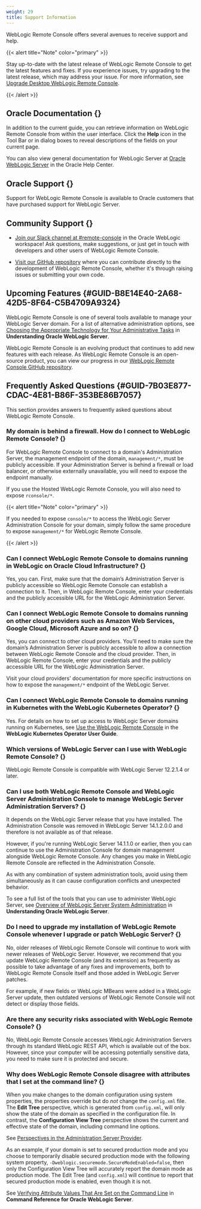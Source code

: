 ```yaml
---
weight: 29
title: Support Information
---
```




WebLogic Remote Console offers several avenues to receive support and help.

{{< alert title="Note" color="primary" >}}

 Stay up-to-date with the latest release of WebLogic Remote Console to get the latest features and fixes. If you experience issues, try upgrading to the latest release, which may address your issue. For more information, see [Upgrade Desktop WebLogic Remote Console](..#GUID-281298E0-AEE6-4DEC-ADF1-949780E75D76).

{{< /alert >}}


## Oracle Documentation {}

In addition to the current guide, you can retrieve information on WebLogic Remote Console from within the user interface. Click the **Help** icon in the Tool Bar or in dialog boxes to reveal descriptions of the fields on your current page.

You can also view general documentation for WebLogic Server at [Oracle WebLogic Server](http://www.oracle.com/pls/topic/lookup?ctx=en/middleware/fusion-middleware&id=menuwls) in the Oracle Help Center.

## Oracle Support {}

Support for WebLogic Remote Console is available to Oracle customers that have purchased support for WebLogic Server.

## Community Support {}

-   [Join our Slack channel at #remote-console](https://join.slack.com/t/oracle-weblogic/shared_invite/zt-1ni1gtjv6-PGC6CQ4uIte3KBdm_67~aQ) in the Oracle WebLogic workspace! Ask questions, make suggestions, or just get in touch with developers and other users of WebLogic Remote Console.

-   [Visit our GitHub repository](https://github.com/oracle/weblogic-remote-console) where you can contribute directly to the development of WebLogic Remote Console, whether it's through raising issues or submitting your own code.


## Upcoming Features {#GUID-B8E14E40-2A68-42D5-8F64-C5B4709A9324}

WebLogic Remote Console is one of several tools available to manage your WebLogic Server domain. For a list of alternative administration options, see [Choosing the Appropriate Technology for Your Administrative Tasks](https://docs.oracle.com/pls/topic/lookup?ctx=en/middleware/fusion-middleware/weblogic-remote-console/administer&id=INTRO-GUID-69F2A2F8-3D8F-4DA3-9CE6-01645E34BA8C) in **Understanding Oracle WebLogic Server**.

WebLogic Remote Console is an evolving product that continues to add new features with each release. As WebLogic Remote Console is an open-source product, you can view our progress in our [WebLogic Remote Console GitHub repository](https://github.com/oracle/weblogic-remote-console).

## Frequently Asked Questions {#GUID-7B03E877-CDAC-4E81-B86F-353BE86B7057}

This section provides answers to frequently asked questions about WebLogic Remote Console.

### My domain is behind a firewall. How do I connect to WebLogic Remote Console? {}

For WebLogic Remote Console to connect to a domain's Administration Server, the management endpoint of the domain, <code>management/*</code>, must be publicly accessible. If your Administration Server is behind a firewall or load balancer, or otherwise externally unavailable, you will need to expose the endpoint manually.

If you use the Hosted WebLogic Remote Console, you will also need to expose <code>rconsole/*</code>.

{{< alert title="Note" color="primary" >}}

If you needed to expose <code>console/\*</code> to access the WebLogic Server Administration Console for your domain, simply follow the same procedure to expose <code>management/\*</code> for WebLogic Remote Console.

{{< /alert >}}


### Can I connect WebLogic Remote Console to domains running in WebLogic on Oracle Cloud Infrastructure? {}

Yes, you can. First, make sure that the domain’s Administration Server is publicly accessible so WebLogic Remote Console can establish a connection to it. Then, in WebLogic Remote Console, enter your credentials and the publicly accessible URL for the WebLogic Administration Server.

### Can I connect WebLogic Remote Console to domains running on other cloud providers such as Amazon Web Services, Google Cloud, Microsoft Azure and so on? {}

Yes, you can connect to other cloud providers. You’ll need to make sure the domain’s Administration Server is publicly accessible to allow a connection between WebLogic Remote Console and the cloud provider. Then, in WebLogic Remote Console, enter your credentials and the publicly accessible URL for the WebLogic Administration Server.

Visit your cloud providers' documentation for more specific instructions on how to expose the <code>management/*</code> endpoint of the WebLogic Server.

### Can I connect WebLogic Remote Console to domains running in Kubernetes with the WebLogic Kubernetes Operator? {}

Yes. For details on how to set up access to WebLogic Server domains running on Kubernetes, see [Use the WebLogic Remote Console](https://oracle.github.io/weblogic-kubernetes-operator/managing-domains/accessing-the-domain/remote-admin-console/) in the **WebLogic Kubernetes Operator User Guide**.

### Which versions of WebLogic Server can I use with WebLogic Remote Console? {}

WebLogic Remote Console is compatible with WebLogic Server 12.2.1.4 or later.

### Can I use both WebLogic Remote Console and WebLogic Server Administration Console to manage WebLogic Server Administration Servers? {}

It depends on the WebLogic Server release that you have installed. The Administration Console was removed in WebLogic Server 14.1.2.0.0 and therefore is not available as of that release.

However, if you're running WebLogic Server 14.1.1.0 or earlier, then you can continue to use the Administration Console for domain management alongside WebLogic Remote Console. Any changes you make in WebLogic Remote Console are reflected in the Administration Console.

As with any combination of system administration tools, avoid using them simultaneously as it can cause configuration conflicts and unexpected behavior.

To see a full list of the tools that you can use to administer WebLogic Server, see [Overview of WebLogic Server System Administration](https://docs.oracle.com/pls/topic/lookup?ctx=en/middleware/fusion-middleware/weblogic-remote-console/administer&id=INTRO-GUID-3CAB0785-3188-402F-9138-50E62444E51E) in **Understanding Oracle WebLogic Server**.

### Do I need to upgrade my installation of WebLogic Remote Console whenever I upgrade or patch WebLogic Server? {}

No, older releases of WebLogic Remote Console will continue to work with newer releases of WebLogic Server. However, we recommend that you update WebLogic Remote Console (and its extension) as frequently as possible to take advantage of any fixes and improvements, both to WebLogic Remote Console itself and those added in WebLogic Server patches.

For example, if new fields or WebLogic MBeans were added in a WebLogic Server update, then outdated versions of WebLogic Remote Console will not detect or display those fields.

### Are there any security risks associated with WebLogic Remote Console? {}

No, WebLogic Remote Console accesses WebLogic Administration Servers through its standard WebLogic REST API, which is available out of the box. However, since your computer will be accessing potentially sensitive data, you need to make sure it is protected and secure.

### Why does WebLogic Remote Console disagree with attributes that I set at the command line? {}

When you make changes to the domain configuration using system properties, the properties override but do *not* change the <code>config.xml</code> file. The **Edit Tree** perspective, which is generated from <code>config.xml</code>, will only show the state of the domain as specified in the configuration file. In contrast, the **Configuration View Tree** perspective shows the current and effective state of the domain, including command line options.

See [Perspectives in the Administration Server Provider](../../administration-server/domain-configuration#GUID-E1D3A576-47A8-4291-9F56-617B1039168F).

As an example, if your domain is set to secured production mode and you choose to temporarily disable secured production mode with the following system property, <code>-Dweblogic.securemode.SecureModeEnabled=false</code>, then only the Configuration View Tree will accurately report the domain mode as production mode. The Edit Tree (and <code>config.xml</code>) will continue to report that secured production mode is enabled, even though it is not.

See [Verifying Attribute Values That Are Set on the Command Line](https://docs.oracle.com/pls/topic/lookup?ctx=en/middleware/fusion-middleware/weblogic-remote-console/administer&id=ADMRF-GUID-F7332CBC-80E4-4C77-B1D1-AD670EF29185) in **Command Reference for Oracle WebLogic Server**.


